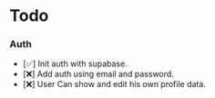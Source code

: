 # Todo

### Auth

- [✅] Init auth with supabase.
- [❌] Add auth using email and password.
- [❌] User Can show and edit his own profile data.
